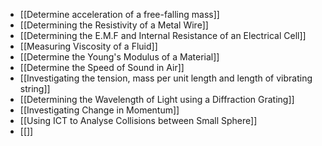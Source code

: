 * [[Determine acceleration of a free-falling mass]]
* [[Determining the Resistivity of a Metal Wire]]
* [[Determining the E.M.F and Internal Resistance of an Electrical Cell]]
* [[Measuring Viscosity of a Fluid]]
* [[Determine the Young's Modulus of a Material]]
* [[Determine the Speed of Sound in Air]]
* [[Investigating the tension, mass per unit length and length of vibrating string]]
* [[Determining the Wavelength of Light using a Diffraction Grating]]
* [[Investigating Change in Momentum]]
* [[Using ICT to Analyse Collisions between Small Sphere]]
* [[]]

